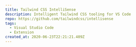 ```yaml
---
title: Tailwind CSS IntelliSense
description: Intelligent Tailwind CSS tooling for VS Code
repo: https://github.com/tailwindcss/intellisense
tags:
  - Visual Studio Code
  - Extension
created_at: 2020-06-23T22:21:21.409Z
---
```

